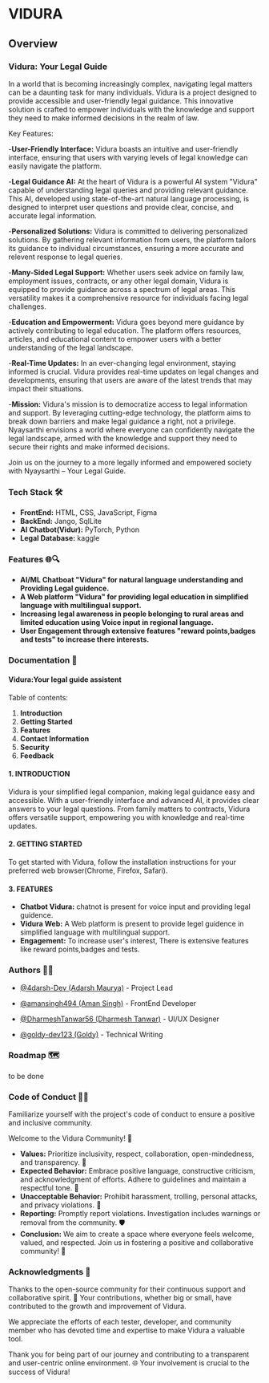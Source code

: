 # VIDURA

## Overview
### Vidura: Your Legal Guide

In a world that is becoming increasingly complex, navigating legal matters can be a daunting task for many individuals. Vidura is a project designed to provide accessible and user-friendly legal guidance. This innovative solution is crafted to empower individuals with the knowledge and support they need to make informed decisions in the realm of law.

Key Features:

-**User-Friendly Interface:**
Vidura boasts an intuitive and user-friendly interface, ensuring that users with varying levels of legal knowledge can easily navigate the platform.

-**Legal Guidance AI:**
At the heart of Vidura is a powerful AI system "Vidura" capable of understanding legal queries and providing relevant guidance. This AI, developed using state-of-the-art natural language processing, is designed to interpret user questions and provide clear, concise, and accurate legal information.

-**Personalized Solutions:**
Vidura is committed to delivering personalized solutions. By gathering relevant information from users, the platform tailors its guidance to individual circumstances, ensuring a more accurate and relevent response to legal queries.

-**Many-Sided Legal Support:**
Whether users seek advice on family law, employment issues, contracts, or any other legal domain, Vidura is equipped to provide guidance across a spectrum of legal areas. This versatility makes it a comprehensive resource for individuals facing legal challenges.

-**Education and Empowerment:**
Vidura goes beyond mere guidance by actively contributing to legal education. The platform offers resources, articles, and educational content to empower users with a better understanding of the legal landscape.

-**Real-Time Updates:**
In an ever-changing legal environment, staying informed is crucial. Vidura provides real-time updates on legal changes and developments, ensuring that users are aware of the latest trends that may impact their situations.

-**Mission:**
Vidura's mission is to democratize access to legal information and support. By leveraging cutting-edge technology, the platform aims to break down barriers and make legal guidance a right, not a privilege. Nyaysarthi envisions a world where everyone can confidently navigate the legal landscape, armed with the knowledge and support they need to secure their rights and make informed decisions.

Join us on the journey to a more legally informed and empowered society with Nyaysarthi – Your Legal Guide.




### Tech Stack 🛠️
 - **FrontEnd:** HTML, CSS, JavaScript, Figma
 - **BackEnd:** Jango, SqlLite
 - **AI Chatbot(Vidur):** PyTorch, Python
 - **Legal Database:** kaggle



### Features 🌐🔍
- **AI/ML Chatboat "Vidura" for natural language understanding and Providing Legal guidence.**
- **A Web platform "Vidura" for providing legal education in simplified language with multilingual  support.**
- **Increasing legal awareness in people belonging to rural areas and limited education using Voice input in  regional language.**
- **User Engagement through extensive features "reward points,badges and tests" to increase there interests.**



### Documentation 📖
  #### Vidura:Your legal guide assistent
  Table of contents:
   1. **Introduction**
   2. **Getting Started**
   3. **Features**
   4. **Contact Information**
   5. **Security**
   6. **Feedback**

 #### 1. INTRODUCTION
  Vidura is your simplified legal companion, making legal guidance easy and accessible. With a user-friendly interface and advanced AI, it provides clear answers to your legal questions. From family matters to contracts, Vidura offers versatile support, empowering you with knowledge and real-time updates.        
 #### 2. GETTING STARTED
  To get started with Vidura, follow the installation instructions for your preferred web browser(Chrome, Firefox, Safari).
 #### 3. FEATURES
  - **Chatbot Vidura:** chatnot is present for voice input and providing legal guidence.
  - **Vidura Web:** A Web platform is present to provide legel guidence in simplified language with multilingual support.
  - **Engagement:** To increase user's interest, There is extensive features like reward points,badges and tests.



### Authors 🧑‍💻
- [@4darsh-Dev (Adarsh Maurya)](https://github.com/4darsh-Dev) - Project Lead

- [@amansingh494 (Aman Singh)](https://github.com/amansingh494) - FrontEnd Developer

- [@DharmeshTanwar56 (Dharmesh Tanwar)](https://github.com/DharmeshTanwar56) - UI/UX Designer

- [@goldy-dev123 (Goldy)](https://github.com/goldy-dev123) - Technical Writing


### Roadmap 🗺️
to be done



### Code of Conduct 🧑‍💼
Familiarize yourself with the project's code of conduct to ensure a positive and inclusive community.

  Welcome to the Vidura Community! 🚀
  - **Values:** Prioritize inclusivity, respect, collaboration, open-mindedness, and transparency. 🌟
  - **Expected Behavior:** Embrace positive language, constructive criticism, and acknowledgment of efforts. Adhere to guidelines and maintain a   respectful tone. 🌈
  - **Unacceptable Behavior:** Prohibit harassment, trolling, personal attacks, and privacy violations. 🚫
  - **Reporting:** Promptly report violations. Investigation includes warnings or removal from the community. 🛡️
  - **Conclusion:** We aim to create a space where everyone feels welcome, valued, and respected. Join us in fostering a positive and   collaborative community! 🙌



### Acknowledgments 🙏
Thanks to the open-source community for their continuous support and collaborative spirit. 🚀 Your contributions, whether big or small, have contributed to the growth and improvement of Vidura.

We appreciate the efforts of each tester, developer, and community member who has devoted time and expertise to make Vidura a valuable tool.

Thank you for being part of our journey and contributing to a transparent and user-centric online environment. 🌐 Your involvement is crucial to the success of Vidura!







